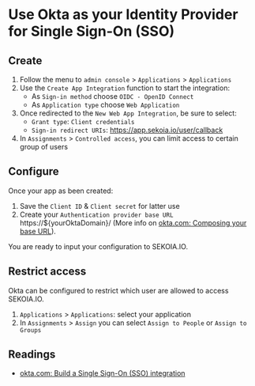 # Use Okta as your Identity Provider for Single Sign-On (SSO)

## Create

1. Follow the menu to `admin console` > `Applications` > `Applications`
2. Use the `Create App Integration` function to start the integration:
    - As `Sign-in method` choose `OIDC - OpenID Connect`
    - As `Application type` choose `Web Application`
3. Once redirected to the `New Web App Integration`, be sure to select:
    - `Grant type`: `Client credentials`
    - `Sign-in redirect URIs`: https://app.sekoia.io/user/callback
4. In `Assignments` > `Controlled access`, you can limit access to certain group of users

## Configure

Once your app as been created:

1. Save the `Client ID` & `Client secret` for latter use
2. Create your `Authentication provider base URL` https://${yourOktaDomain}/ (More info
   on [okta.com: Composing your base URL](https://developer.okta.com/docs/reference/api/oidc/#composing-your-base-url)).

You are ready to input your configuration to SEKOIA.IO.

## Restrict access

Okta can be configured to restrict which user are allowed to access SEKOIA.IO.

1. `Applications` > `Applications`: select your application
2. In `Assignments` > `Assign` you can select `Assign to People` or `Assign to Groups`

## Readings

- [okta.com: Build a Single Sign-On (SSO) integration](https://developer.okta.com/docs/guides/build-sso-integration/openidconnect/main/)